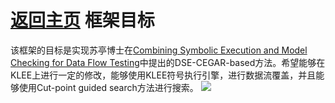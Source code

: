 [返回主页](../README.md)
框架目标
=========================
该框架的目标是实现苏亭博士在[Combining Symbolic Execution and Model Checking for Data Flow Testing](https://tingsu.github.io/files/icse15_dft.pdf)中提出的DSE-CEGAR-based方法。希望能够在KLEE上进行一定的修改，能够使用KLEE符号执行引擎，进行数据流覆盖，并且能够使用Cut-point guided search方法进行搜索。
![](../img/DSE-approach)